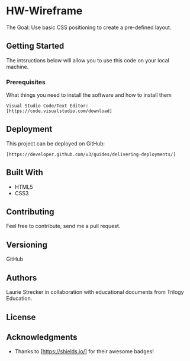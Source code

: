 # HW-Wireframe

The Goal: Use basic CSS positioning to create a pre-defined layout. 

## Getting Started

The intsructions below will allow you to use this code on  your local machine.

### Prerequisites

What things you need to install the software and how to install them

```
Visual Studio Code/Text Editor: [https://code.visualstudio.com/download]

```
## Deployment

This project can be deployed on GitHub: 
```
[https://developer.github.com/v3/guides/delivering-deployments/]

```

## Built With

* HTML5
* CSS3

## Contributing

Feel free to contribute, send me a pull request.

## Versioning

GitHub 

## Authors

Laurie Strecker in collaboration with educational documents from Trilogy Education. 

## License



## Acknowledgments

* Thanks to [https://shields.io/] for their awesome badges!





